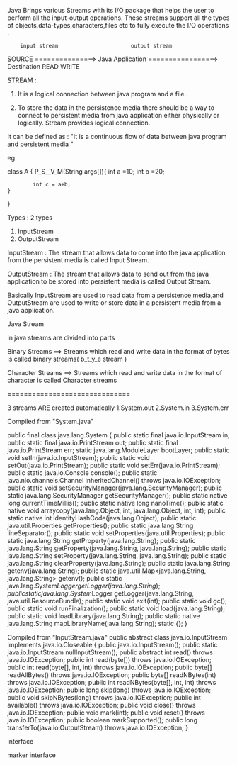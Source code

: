 Java Brings various Streams with its I/O package that helps the user to perform all the input-output operations.
These streams support all the types of objects,data-types,characters,files etc to fully execute the I/O operations .

        input stream                       output stream

SOURCE ===============> Java Application =================> Destination
READ WRITE

STREAM :

1. It is a logical connection between java program and a file .

2. To store the data in the persistence media there should be a way to connect to persistent media from java application either physically or logically.
   Stream provides logical connection.

It can be defined as :
"It is a continuous flow of data between java program and persistent media "

eg

class A {
P_S\_\_V_M(String args[]){
int a =10;
int b =20;

            int c = a+b;
    }

}

Types :
2 types

1. InputStream
2. OutputStream

InputStream : The stream that allows data to come into the java application from the persistent media is called Input Stream.

OutputStream : The stream that allows data to send out from the java application to be stored into persistent media is called Output Stream.

Basically InputStream are used to read data from a persistence media,and OutputStream are used to write or store data in a persistent media from a java application.

Java Stream

in java streams are divided into parts

Binary Streams ==> Streams which read and write data in the format of bytes is called binary streams( b_t_y_e stream )

Character Streams ==> Streams which read and write data in the format of character is called Character streams

==============================

3 streams ARE created automatically
1.System.out
2.System.in
3.System.err

Compiled from "System.java"

public final class java.lang.System {
public static final java.io.InputStream in;
public static final java.io.PrintStream out;
public static final java.io.PrintStream err;
static java.lang.ModuleLayer bootLayer;
public static void setIn(java.io.InputStream);
public static void setOut(java.io.PrintStream);
public static void setErr(java.io.PrintStream);
public static java.io.Console console();
public static java.nio.channels.Channel inheritedChannel() throws java.io.IOException;
public static void setSecurityManager(java.lang.SecurityManager);
public static java.lang.SecurityManager getSecurityManager();
public static native long currentTimeMillis();
public static native long nanoTime();
public static native void arraycopy(java.lang.Object, int, java.lang.Object, int, int);
public static native int identityHashCode(java.lang.Object);
public static java.util.Properties getProperties();
public static java.lang.String lineSeparator();
public static void setProperties(java.util.Properties);
public static java.lang.String getProperty(java.lang.String);
public static java.lang.String getProperty(java.lang.String, java.lang.String);
public static java.lang.String setProperty(java.lang.String, java.lang.String);
public static java.lang.String clearProperty(java.lang.String);
public static java.lang.String getenv(java.lang.String);
public static java.util.Map<java.lang.String, java.lang.String> getenv();
public static java.lang.System$Logger getLogger(java.lang.String);
  public static java.lang.System$Logger getLogger(java.lang.String, java.util.ResourceBundle);
public static void exit(int);
public static void gc();
public static void runFinalization();
public static void load(java.lang.String);
public static void loadLibrary(java.lang.String);
public static native java.lang.String mapLibraryName(java.lang.String);
static {};
}



Compiled from "InputStream.java"
public abstract class java.io.InputStream implements java.io.Closeable {
  public java.io.InputStream();
  public static java.io.InputStream nullInputStream();
  public abstract int read() throws java.io.IOException;
  public int read(byte[]) throws java.io.IOException;
  public int read(byte[], int, int) throws java.io.IOException;
  public byte[] readAllBytes() throws java.io.IOException;
  public byte[] readNBytes(int) throws java.io.IOException;
  public int readNBytes(byte[], int, int) throws java.io.IOException;
  public long skip(long) throws java.io.IOException;
  public void skipNBytes(long) throws java.io.IOException;
  public int available() throws java.io.IOException;
  public void close() throws java.io.IOException;
  public void mark(int);
  public void reset() throws java.io.IOException;
  public boolean markSupported();
  public long transferTo(java.io.OutputStream) throws java.io.IOException;
}

interface 

 marker interface 